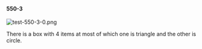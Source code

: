 #### 550-3
![test-550-3-0.png](https://github.com/lil-lab/nlvr/raw/master/nlvr/test/images/4/test-550-3-0.png "test-550-3-0.png")

There is a box with 4 items at most of which one is triangle and the other is circle.